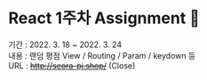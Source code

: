 # React 1주차 Assignment 🌿 
기간 : 2022. 3. 18 ~ 2022. 3. 24\
내용 : 랜덤 평점 View / Routing / Param / keydown 등\
URL : ~~http://seora-pj.shop/~~ (Close)
